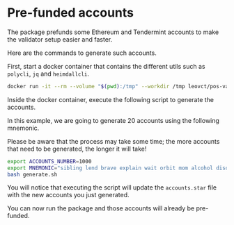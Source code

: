 # Pre-funded accounts

The package prefunds some Ethereum and Tendermint accounts to make the validator setup easier and faster.

Here are the commands to generate such accounts.

First, start a docker container that contains the different utils such as `polycli`, `jq` and `heimdallcli`.

```bash
docker run -it --rm --volume "$(pwd):/tmp" --workdir /tmp leovct/pos-validator-config-generator:1.6.0-0.2.4 bash
```

Inside the docker container, execute the following script to generate the accounts.

In this example, we are going to generate 20 accounts using the following mnemonic.

Please be aware that the process may take some time; the more accounts that need to be generated, the longer it will take!

```bash
export ACCOUNTS_NUMBER=1000
export MNEMONIC="sibling lend brave explain wait orbit mom alcohol disorder message grace sun"
bash generate.sh
```

You will notice that executing the script will update the `accounts.star` file with the new accounts you just generated.

You can now run the package and those accounts will already be pre-funded.
